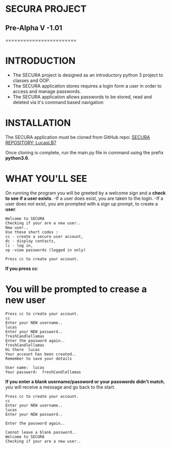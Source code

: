 # SECURA PROJECT #
## Pre-Alpha V -1.01 ##
========================
# INTRODUCTION #

- The SECURA project is designed as an introductory python 3 project to classes and OOP.
- The SECURA application stores requires a login form a user in order to access and manage passwords.
- The SECURA application allows passwords to be stored, read and deleted via it's command based navigation

# INSTALLATION #

The SECURA application must be cloned from GitHub repo:
[SECURA REPOSITORY: LucasLB7](https://github.com/lucasLB7/Secura)

Once cloning is complete, run the main.py file in command using the prefix __python3.6__.


# WHAT YOU'LL SEE #

On running the program you will be greeted by a welcome sign and a __check to see if a user exists__.
-If a user does exist, you are taken to the login.
-If a user does not exist, you are prompted with a sign up prompt, to create a __user__.

```
Welcome to SECURA
Checking if your are a new user..
New user..
Use these short codes :
cc - create a secure user account,
dc - display contacts,
li - log in,
vp -view passwords (logged in only)

Press cc to create your account.
```

__If you press cc__:
# You will be prompted to crease a new user #

```
Press cc to create your account.
cc
Enter your NEW username..
lucas
Enter your NEW password..
freshCandlellamas
Enter the password again..
freshCandlellamas
Hi there  lucas
Your account has been created..
Remember to save your details

User name:  lucas
Your password:  freshCandlellamas
```

__If you enter a blank username/password or your passwords didn't match__, you will receive a message and go back to the start.

```
Press cc to create your account.
cc
Enter your NEW username..
lucas
Enter your NEW password..

Enter the password again..

Cannot leave a blank password..
Welcome to SECURA
Checking if your are a new user..
```
